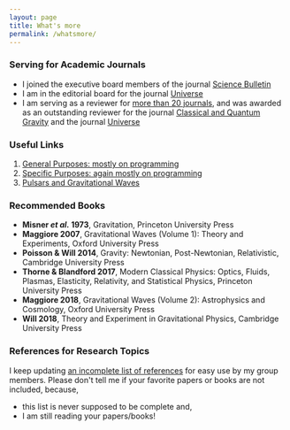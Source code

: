 ```yaml
---
layout: page
title: What's more
permalink: /whatsmore/
---
```


### Serving for Academic Journals

- I joined the executive board members of the journal [Science Bulletin](https://www.journals.elsevier.com/science-bulletin)
- I am in the editorial board for the journal [Universe](http://www.mdpi.com/journal/universe)
- I am serving as a reviewer for [more than 20 journals](/docs/journal), and was awarded as an outstanding reviewer for the journal [Classical and Quantum Gravity](/docs/CQG2018.pdf) and the journal [Universe](/docs/Universe2018.pdf)

### Useful Links

1. [General Purposes: mostly on programming](/docs/website-general)
2. [Specific Purposes: again mostly on programming](/docs/website-specific)
3. [Pulsars and Gravitational Waves](/docs/website-psr-gw)

### Recommended Books

- **Misner *et al.* 1973**, Gravitation, Princeton University Press
- **Maggiore 2007**, Gravitational Waves (Volume 1): Theory and
  Experiments, Oxford University Press
- **Poisson & Will 2014**, Gravity: Newtonian, Post-Newtonian,
  Relativistic, Cambridge University Press
- **Thorne & Blandford 2017**, Modern Classical Physics: Optics,
  Fluids, Plasmas, Elasticity, Relativity, and Statistical Physics, Princeton
  University Press
- **Maggiore 2018**, Gravitational Waves (Volume 2): Astrophysics and
  Cosmology, Oxford University Press
- **Will 2018**, Theory and Experiment in Gravitational Physics,
  Cambridge University Press

### References for Research Topics

I keep updating [an incomplete list of references](/docs/references) for easy
use by my group members. Please don't tell me if your favorite papers or books
are not included, because,
- this list is never supposed to be complete and,
- I am still reading your papers/books!
